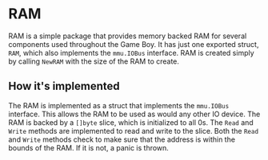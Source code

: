 # RAM

RAM is a simple package that provides memory backed RAM for several components
used throughout the Game Boy. It has just one exported struct, `RAM`, which
also implements the `mmu.IOBus` interface. RAM is created simply by calling
`NewRAM` with the size of the RAM to create.

## How it's implemented

The RAM is implemented as a struct that implements the `mmu.IOBus` interface. This
allows the RAM to be used as would any other IO device. The RAM is backed by a
`[]byte` slice, which is initialized to all 0s. The `Read` and `Write` methods
are implemented to read and write to the slice. Both the `Read` and `Write` methods
check to make sure that the address is within the bounds of the RAM. If it is not,
a panic is thrown. 

